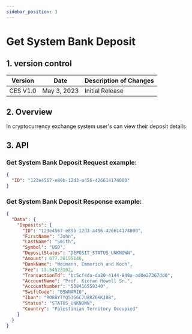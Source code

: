 ```yaml
---
sidebar_position: 3
---
```


# Get System Bank Deposit

## 1. version control

| Version  | Date        | Description of Changes |
| -------- | ----------- | ---------------------- |
| CES V1.0 | May 3, 2023 | Initial Release        |

## 2. Overview

In cryptocurrency exchange system user's can view their deposit details

## 3. API

### Get System Bank Deposit Request example:

```json
{
  "ID": "123e4567-e89b-12d3-a456-426614174000"
}
```

### Get System Bank Deposit Response example:

```json
{
  "Data": {
    "Deposits": {
      "ID": "123e4567-e89b-12d3-a456-426614174000",
      "FirstName": "John",
      "LastName": "Smith",
      "Symbol": "USD",
      "DepositStatus": "DEPOSIT_STATUS_UNKNOWN",
      "Amount": 677.26155146,
      "BankName": "Weimann, Emmerich and Koch",
      "Fee": 13.54523102,
      "TransactionTd": "bc5cf4da-da20-4144-948a-ad0e27367dd0",
      "AccountName": "Prof. Kieran Howell Sr.",
      "AccountNumber": "538416559340",
      "SwiftCode": "BSWNARI6",
      "Iban": "RO88YTYQ53G6C7U8RZ6KKJ8B",
      "Status": "STATUS_UNKNOWN",
      "Country": "Palestinian Territory Occupied"
    }
  }
}
```
